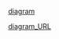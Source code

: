 
[diagram](/ITM/ITM06_Spring/by_questions/spring_security/security_diagram.html)

[diagram_URL](/ITM/ITM06_Spring/by_questions/spring_security/security_diagram.html)


